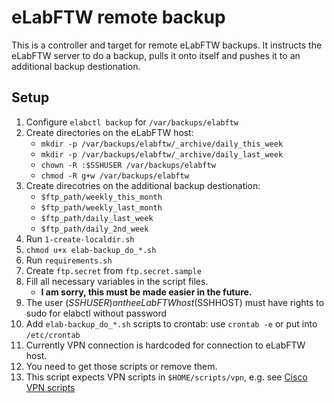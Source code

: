 # eLabFTW remote backup

This is a controller and target for remote eLabFTW backups. It instructs the eLabFTW server to do a backup, pulls it onto itself and pushes it to an additional backup destionation.

## Setup

1. Configure `elabctl backup` for `/var/backups/elabftw`
2. Create directories on the eLabFTW host:
   - `mkdir -p /var/backups/elabftw/_archive/daily_this_week`
   - `mkdir -p /var/backups/elabftw/_archive/daily_last_week`
   - `chown -R :$SSHUSER /var/backups/elabftw`
   - `chmod -R g+w /var/backups/elabftw`
3. Create direcotries on the additional backup destionation:
   - `$ftp_path/weekly_this_month`
   - `$ftp_path/weekly_last_month`
   - `$ftp_path/daily_last_week`
   - `$ftp_path/daily_2nd_week`
4. Run `1-create-localdir.sh`
5. `chmod u+x elab-backup_do_*.sh`
6.  Run `requirements.sh`
7.  Create `ftp.secret` from `ftp.secret.sample`
8.  Fill all necessary variables in the script files.
    - **I am sorry, this must be made easier in the future.**
9.  The user ($SSHUSER) on the eLabFTW host ($SSHHOST) must have rights to sudo for elabctl without password
10. Add `elab-backup_do_*.sh` scripts to crontab: use `crontab -e` or put into `/etc/crontab`
11. Currently VPN connection is hardcoded for connection to eLabFTW host.
  1. You need to get those scripts or remove them.
  2. This script expects VPN scripts in `$HOME/scripts/vpn`, e.g. see [Cisco VPN scripts](https://github.com/s4b7r/cisco-vpn-scripts)
